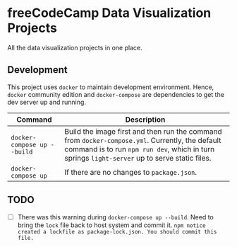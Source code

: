 # freeCodeCamp Data Visualization Projects

All the data visualization projects in one place. 

## Development

This project uses `docker` to maintain development environment. Hence, `docker` community edition and `docker-compose` are dependencies to get the dev server up and running.

Command | Description
------- | -----------
`docker-compose up --build` | Build the image first and then run the command from `docker-compose.yml`. Currently, the default command is to run `npm run dev`, which in turn springs `light-server` up to serve static files.
`docker-compose up` | If there are no changes to `package.json`.

## TODO
- [ ] There was this warning during `docker-compose up --build`. Need to bring the `lock` file back to host system and commit it. `npm notice created a lockfile as package-lock.json. You should commit this file.`

